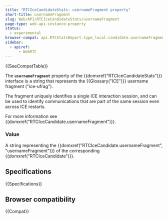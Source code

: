 ```yaml
---
title: "RTCIceCandidateStats: usernameFragment property"
short-title: usernameFragment
slug: Web/API/RTCIceCandidateStats/usernameFragment
page-type: web-api-instance-property
status:
  - experimental
browser-compat: api.RTCStatsReport.type_local-candidate.usernameFragment
sidebar:
  - apiref:
      - WebRTC
---
```


{{SeeCompatTable}}

The **`usernameFragment`** property of the {{domxref("RTCIceCandidateStats")}} interface is a string that represents the {{Glossary("ICE")}} username fragment ("ice-ufrag").

The fragment uniquely identifies a single ICE interaction session, and can be used to identify communications that are part of the same session even across ICE restarts.

For more information see {{domxref("RTCIceCandidate.usernameFragment")}}.

### Value

A string representing the {{domxref("RTCIceCandidate.usernameFragment", "usernameFragment")}} of the corresponding {{domxref("RTCIceCandidate")}}.

## Specifications

{{Specifications}}

## Browser compatibility

{{Compat}}
